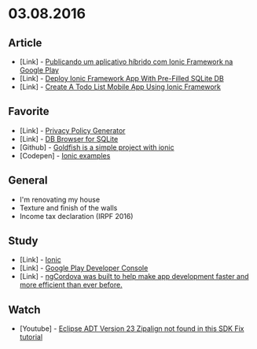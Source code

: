 # 03.08.2016


## Article

 - \[Link\] - [Publicando um aplicativo híbrido com Ionic Framework na Google Play](http://netcoders.com.br/blog/publicando-um-aplicativo-hibrido-com-ionic-framework-na-google-play/)
 - \[Link\] - [Deploy Ionic Framework App With Pre-Filled SQLite DB](https://www.thepolyglotdeveloper.com/2015/01/deploy-ionic-framework-app-pre-filled-sqlite-db/)
 - \[Link\] - [Create A Todo List Mobile App Using Ionic Framework](https://www.thepolyglotdeveloper.com/2015/03/create-todo-list-mobile-app-using-ionic-framework/)


## Favorite

 - \[Link\] - [Privacy Policy Generator](https://www.iubenda.com/en/privacy-policy-generator/535395/services)
 - \[Link\] - [DB Browser for SQLite](http://sqlitebrowser.org/)
 - \[Github\] - [Goldfish is a simple project with ionic](https://github.com/iJorl/goldfish)
 - \[Codepen\] - [Ionic examples](http://codepen.io/ionic/pens/public/3/)


## General

 - I'm renovating my house
  - Texture and finish of the walls
 - Income tax declaration (IRPF 2016)

## Study

 - \[Link\] - [Ionic](http://ionicframework.com/)
 - \[Link\] - [Google Play Developer Console](https://play.google.com/store/apps/developer?id=Hemerson+Vianna)
 - \[Link\] - [ngCordova was built to help make app development faster and more efficient than ever before.](http://ngcordova.com/docs/install/)


## Watch

 - \[Youtube\] - [Eclipse ADT Version 23 Zipalign not found in this SDK Fix tutorial](https://www.youtube.com/watch?v=4nDGmPtRCsw)
